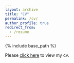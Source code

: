 ```yaml
---
layout: archive
title: "CV"
permalink: /cv/
author_profile: true
redirect_from:
  - /resume
---
```


{% include base_path %}

Please [click here](https://drive.google.com/file/d/1ofRfcsGYrC0DpevjzLTIfZRUWWxokIz7/view?usp=sharing) to view my cv.
